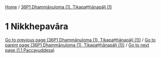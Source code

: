 
[Home](/) / [36P1 Dhammānuloma (1), Tikapaṭṭhānapāḷi (1)](../36P1.md)

# 1 Nikkhepavāra


[Go to previous page (36P1 Dhammānuloma (1), Tikapaṭṭhānapāḷi (1))](0.md) / [Go to parent page (36P1 Dhammānuloma (1), Tikapaṭṭhānapāḷi (1))](0.md) / [Go to next page (1.1 Paccayuddesa)](1/1.1.md)


